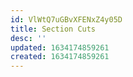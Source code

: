 ```yaml
---
id: VlWtQ7uGBvXFENxZ4y05D
title: Section Cuts
desc: ''
updated: 1634174859261
created: 1634174859261
---
```


